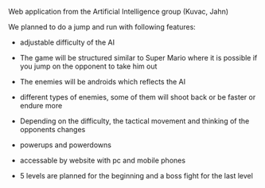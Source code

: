Web application from the Artificial Intelligence group (Kuvac, Jahn)

We planned to do a jump and run with following features:


* adjustable difficulty of the AI

* The game will be structured similar to Super Mario where it is possible if you jump on the opponent to take him out

* The enemies will be androids which reflects the AI

* different types of enemies, some of them will shoot back or be faster or endure more

* Depending on the difficulty, the tactical movement and thinking of the opponents changes

* powerups and powerdowns

* accessable by website with pc and mobile phones

* 5 levels are planned for the beginning and a boss fight for the last level